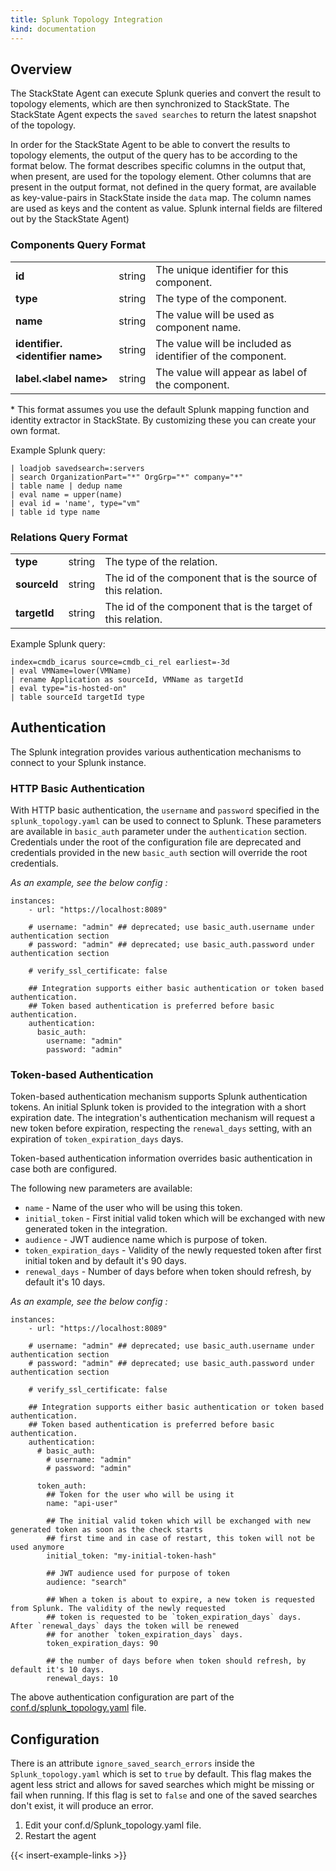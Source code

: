 ```yaml
---
title: Splunk Topology Integration
kind: documentation
---
```


## Overview

The StackState Agent can execute Splunk queries and convert the result to topology elements, which are then synchronized to StackState. The StackState Agent expects the `saved searches` to return the latest snapshot of the topology.

In order for the StackState Agent to be able to convert the results to topology elements, the output of the query has to be according to the format below. The format describes specific columns in the output that, when present, are used for the topology element. Other columns that are present in the output format, not defined in the query
format, are available as key-value-pairs in StackState inside the `data` map. The column names are used as keys and the content as value. Splunk internal fields are filtered out by the StackState Agent)

### Components Query Format

<table class="table">
<tr><td><strong>id</strong></td><td>string</td><td>The unique identifier for this component.</td></tr>
<tr><td><strong>type</strong></td><td>string</td><td>The type of the component.</td></tr>
<tr><td><strong>name</strong></td><td>string</td><td>The value will be used as component name.</td></tr>
<tr><td><strong>identifier.&lt;identifier name></strong></td><td>string</td><td>The value will be included as identifier of the component.</td></tr>
<tr><td><strong>label.&lt;label name></strong></td><td>string</td><td>The value will appear as label of the component.</td></tr>
</table>

\* This format assumes you use the default Splunk mapping function and identity extractor in StackState. By customizing these you can create your own format.

Example Splunk query:

```
| loadjob savedsearch=:servers
| search OrganizationPart="*" OrgGrp="*" company="*"
| table name | dedup name
| eval name = upper(name)
| eval id = 'name', type="vm"
| table id type name
```

### Relations Query Format

<table class="table">
<tr><td><strong>type</strong></td><td>string</td><td>The type of the relation.</td></tr>
<tr><td><strong>sourceId</strong></td><td>string</td><td>The id of the component that is the source of this relation.</td></tr>
<tr><td><strong>targetId</strong></td><td>string</td><td>The id of the component that is the target of this relation.</td></tr>
</table>

Example Splunk query:

```
index=cmdb_icarus source=cmdb_ci_rel earliest=-3d
| eval VMName=lower(VMName)
| rename Application as sourceId, VMName as targetId
| eval type="is-hosted-on"
| table sourceId targetId type
```

## Authentication

The Splunk integration provides various authentication mechanisms to connect to your Splunk instance.

### HTTP Basic Authentication

With HTTP basic authentication, the `username` and `password` specified in the `splunk_topology.yaml` can be used to connect to Splunk. 
These parameters are available in `basic_auth` parameter under the `authentication` section. Credentials under the root of the configuration
file are deprecated and credentials provided in the new `basic_auth` section will override the root credentials.

_As an example, see the below config :_

```
instances:
    - url: "https://localhost:8089"

    # username: "admin" ## deprecated; use basic_auth.username under authentication section
    # password: "admin" ## deprecated; use basic_auth.password under authentication section

    # verify_ssl_certificate: false

    ## Integration supports either basic authentication or token based authentication.
    ## Token based authentication is preferred before basic authentication.
    authentication:
      basic_auth:
        username: "admin"
        password: "admin"
```

### Token-based Authentication

Token-based authentication mechanism supports Splunk authentication tokens. An initial Splunk token is provided to the 
integration with a short expiration date. The integration's authentication mechanism will request a new token before 
expiration, respecting the `renewal_days` setting, with an expiration of `token_expiration_days` days.

Token-based authentication information overrides basic authentication in case both are configured.

The following new parameters are available:

* `name` - Name of the user who will be using this token.
* `initial_token` - First initial valid token which will be exchanged with new generated token in the integration.
* `audience` - JWT audience name which is purpose of token.
* `token_expiration_days` - Validity of the newly requested token after first initial token and by default it's 90 days.
* `renewal_days` - Number of days before when token should refresh, by default it's 10 days.

_As an example, see the below config :_

```
instances:
    - url: "https://localhost:8089"

    # username: "admin" ## deprecated; use basic_auth.username under authentication section
    # password: "admin" ## deprecated; use basic_auth.password under authentication section

    # verify_ssl_certificate: false

    ## Integration supports either basic authentication or token based authentication.
    ## Token based authentication is preferred before basic authentication.
    authentication:
      # basic_auth:
        # username: "admin"
        # password: "admin"
        
      token_auth:
        ## Token for the user who will be using it
        name: "api-user"

        ## The initial valid token which will be exchanged with new generated token as soon as the check starts
        ## first time and in case of restart, this token will not be used anymore
        initial_token: "my-initial-token-hash"

        ## JWT audience used for purpose of token
        audience: "search"

        ## When a token is about to expire, a new token is requested from Splunk. The validity of the newly requested
        ## token is requested to be `token_expiration_days` days. After `renewal_days` days the token will be renewed
        ## for another `token_expiration_days` days.
        token_expiration_days: 90

        ## the number of days before when token should refresh, by default it's 10 days.
        renewal_days: 10
```

The above authentication configuration are part of the [conf.d/splunk_topology.yaml](https://github.com/StackVista/sts-agent-integrations-core/blob/master/splunk_topology/conf.yaml.example) file.

## Configuration

There is an attribute `ignore_saved_search_errors` inside the `Splunk_topology.yaml` which is set to `true` by default. This flag makes the agent less strict and allows for saved searches which might be missing or fail when running. If this flag is set to `false` and one of the saved searches don't exist, it will produce an error.

1.  Edit your conf.d/Splunk_topology.yaml file.
2.  Restart the agent

{{< insert-example-links >}}
